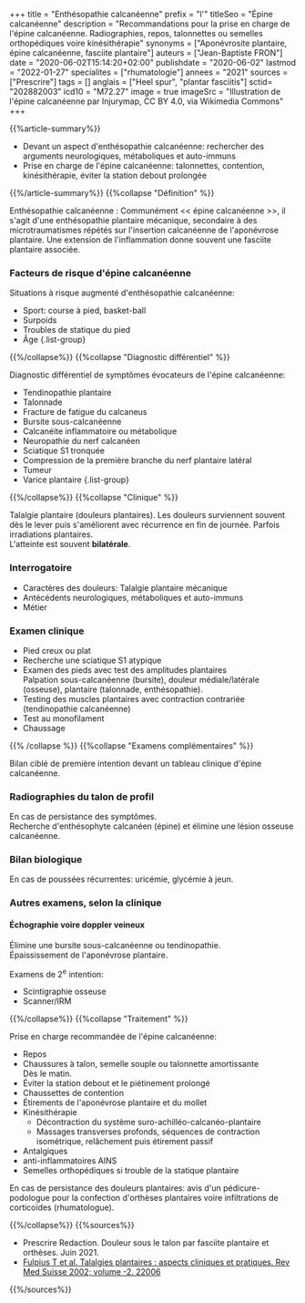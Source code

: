 +++
title = "Enthésopathie calcanéenne"
prefix = "l'"
titleSeo = "Épine calcanéenne"
description = "Recommandations pour la prise en charge de l'épine calcanéenne. Radiographies, repos, talonnettes ou semelles orthopédiques voire kinésithérapie"
synonyms = ["Aponévrosite plantaire, épine calcanéenne, fasciite plantaire"]
auteurs = ["Jean-Baptiste FRON"]
date = "2020-06-02T15:14:20+02:00"
publishdate = "2020-06-02"
lastmod = "2022-01-27"
specialites = ["rhumatologie"]
annees = "2021"
sources = ["Prescrire"]
tags = []
anglais = ["Heel spur", "plantar fasciitis"]
sctid= "202882003"
icd10 = "M72.27"
image = true
imageSrc = "Illustration de l'épine calcanéenne par Injurymap, CC BY 4.0, via Wikimedia Commons"
+++

{{%article-summary%}}

- Devant un aspect d'enthésopathie calcanéenne: rechercher des arguments neurologiques, métaboliques et auto-immuns
- Prise en charge de l'épine calcanéenne: talonnettes, contention, kinésithérapie, éviter la station debout prolongée

{{%/article-summary%}}
{{%collapse "Définition" %}}

Enthésopathie calcanéenne
: Communément << épine calcanéenne >>, il s'agit d'une enthésopathie plantaire mécanique, secondaire à des microtraumatismes répétés sur l'insertion calcanéenne de l'aponévrose plantaire. Une extension de l'inflammation donne souvent une fasciite plantaire associée.

### Facteurs de risque d'épine calcanéenne

Situations à risque augmenté d'enthésopathie calcanéenne:

- Sport: course à pied, basket-ball
- Surpoids
- Troubles de statique du pied
- Âge
{.list-group}

{{%/collapse%}}
{{%collapse "Diagnostic différentiel" %}}

Diagnostic différentiel de symptômes évocateurs de l'épine calcanéenne:

- Tendinopathie plantaire
- Talonnade
- Fracture de fatigue du calcaneus
- Bursite sous-calcanéenne
- Calcanéite inflammatoire ou métabolique
- Neuropathie du nerf calcanéen
- Sciatique S1 tronquée
- Compression de la première branche du nerf plantaire latéral
- Tumeur
- Varice plantaire
{.list-group}

{{%/collapse%}}
{{%collapse "Clinique" %}}

Talalgie plantaire (douleurs plantaires). Les douleurs surviennent souvent dès le lever puis s'améliorent avec récurrence en fin de journée. Parfois irradiations plantaires.  
L'atteinte est souvent **bilatérale**.

### Interrogatoire

- Caractères des douleurs: Talalgie plantaire mécanique
- Antécédents neurologiques, métaboliques et auto-immuns
- Métier

### Examen clinique

- Pied creux ou plat
- Recherche une sciatique S1 atypique
- Examen des pieds avec test des amplitudes plantaires  
  Palpation sous-calcanéenne (bursite), douleur médiale/latérale (osseuse), plantaire (talonnade, enthésopathie).
- Testing des muscles plantaires avec contraction contrariée (tendinopathie calcanéenne)
- Test au monofilament
- Chaussage

{{% /collapse %}}
{{%collapse "Examens complémentaires" %}}

Bilan ciblé de première intention devant un tableau clinique d'épine calcanéenne.

### Radiographies du talon de profil

En cas de persistance des symptômes.  
Recherche d'enthésophyte calcanéen (épine) et élimine une lésion osseuse calcanéenne.

### Bilan biologique

En cas de poussées récurrentes: uricémie, glycémie à jeun.

### Autres examens, selon la clinique

#### Échographie voire doppler veineux

Élimine une bursite sous-calcanéenne ou tendinopathie.  
Épaississement de l'aponévrose plantaire.

Examens de 2<sup>e</sup> intention:

- Scintigraphie osseuse
- Scanner/IRM

{{%/collapse%}}
{{%collapse "Traitement" %}}

Prise en charge recommandée de l'épine calcanéenne:

- Repos
- Chaussures à talon, semelle souple ou talonnette amortissante  
  Dès le matin.
- Éviter la station debout et le piétinement prolongé
- Chaussettes de contention
- Étirements de l'aponévrose plantaire et du mollet
- Kinésithérapie  
  - Décontraction du système suro-achilléo-calcanéo-plantaire
  - Massages transverses profonds, séquences de contraction isométrique, relâchement puis étirement passif
- Antalgiques
- anti-inflammatoires AINS
- Semelles orthopédiques si trouble de la statique plantaire

En cas de persistance des douleurs plantaires: avis d'un pédicure-podologue pour la confection d'orthèses plantaires voire infiltrations de corticoïdes (rhumatologue).

{{%/collapse%}}
{{%sources%}}

- Prescrire Redaction. Douleur sous le talon par fasciite plantaire et orthèses. Juin 2021.
- [Fulpius T et al. Talalgies plantaires : aspects cliniques et pratiques. Rev Med Suisse 2002; volume -2. 22006](https://www.revmed.ch/RMS/2002/RMS-2384/22006)

{{%/sources%}}

